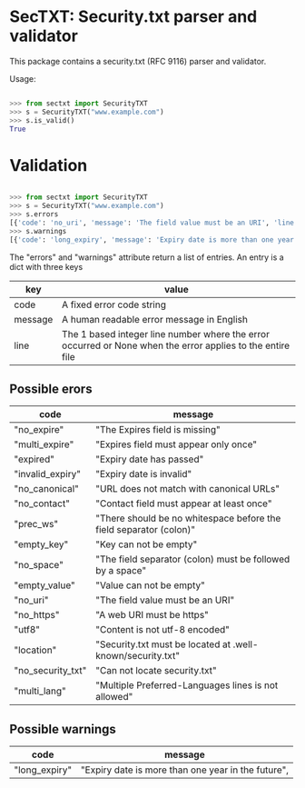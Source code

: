 # SecTXT: Security.txt parser and validator

This package contains a security.txt (RFC 9116) parser and validator.

Usage:

```python

>>> from sectxt import SecurityTXT
>>> s = SecurityTXT("www.example.com")
>>> s.is_valid()
True

```

# Validation

```python

>>> from sectxt import SecurityTXT
>>> s = SecurityTXT("www.example.com")
>>> s.errors
[{'code': 'no_uri', 'message': 'The field value must be an URI', 'line': 2}, {'code': 'no_expire', 'message': 'The Expires field is missing', 'line': None}]
>>> s.warnings
[{'code': 'long_expiry', 'message': 'Expiry date is more than one year in the future', 'line': 3}]
```

The "errors" and "warnings" attribute return a list of entries. An entry is
a dict with three keys

| key     | value                                                                                                      |
|---------|------------------------------------------------------------------------------------------------------------|
| code    | A fixed error code string                                                                                  |
| message | A human readable error message in English                                                                  |
| line    | The 1 based integer line number where the error occurred or None when the error applies to the entire file |

## Possible erors

| code              | message                                                            |
|-------------------|--------------------------------------------------------------------|
| "no_expire"       | "The Expires field is missing"                                     |
| "multi_expire"    | "Expires field must appear only once"                              |
| "expired"         | "Expiry date has passed"                                           |
| "invalid_expiry"  | "Expiry date is invalid"                                           |
| "no_canonical"    | "URL does not match with canonical URLs"                           |
| "no_contact"      | "Contact field must appear at least once"                          |
| "prec_ws"         | "There should be no whitespace before the field separator (colon)" |
| "empty_key"       | "Key can not be empty"                                             | 
| "no_space"        | "The field separator (colon) must be followed by a space"          |
| "empty_value"     | "Value can not be empty"                                           |
| "no_uri"          | "The field value must be an URI"                                   |
| "no_https"        | "A web URI must be https"                                          |
| "utf8"            | "Content is not utf-8 encoded"                                     |
| "location"        | "Security.txt must be located at .well-known/security.txt"         |
| "no_security_txt" | "Can not locate security.txt"                                      |
| "multi_lang"      | "Multiple Preferred-Languages lines is not allowed"                |

## Possible warnings

| code          | message                                            |
|---------------|----------------------------------------------------|
| "long_expiry" | "Expiry date is more than one year in the future", |

